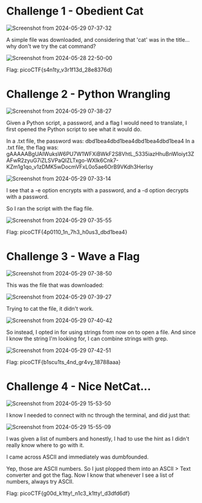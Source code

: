 # Challenge 1 - Obedient Cat

![Screenshot from 2024-05-29 07-37-32](https://github.com/magdzzia/CTF-Writeups/assets/158006085/be8da5ec-3b59-48c8-9388-1e3171944076)

A simple file was downloaded, and considering that 'cat' was in the title... why don't we try the cat command?

![Screenshot from 2024-05-28 22-50-00](https://github.com/magdzzia/CTF-Writeups/assets/158006085/2ec47515-be8b-49f8-a623-40953c973551)

Flag: picoCTF{s4n1ty_v3r1f13d_28e8376d}

#  Challenge 2 - Python Wrangling

![Screenshot from 2024-05-29 07-38-27](https://github.com/magdzzia/CTF-Writeups/assets/158006085/aa4a7262-3540-4d45-81fd-38ecc85c5fac)

Given a Python script, a password, and a flag I would need to translate, I first opened the Python script to see what it would do.

In a .txt file, the password was: dbd1bea4dbd1bea4dbd1bea4dbd1bea4
In a .txt file, the flag was: gAAAAABgUAIWuksW6PU7W1WFXiBWkF2S8VhtL_5335iazHhuBnWloiyt3ZAFwR2zyuG7iZLSVPaQIZLTxgo-WXIk6Cnk7-KZm1g1qo_v1zDMK5wDocmVFxL0o5ae6OrB9VKdh3HerIsy

![Screenshot from 2024-05-29 07-33-14](https://github.com/magdzzia/CTF-Writeups/assets/158006085/85bf751e-4c2f-439b-b2ce-e804e590774c)

I see that a -e option encrypts with a password, and a -d option decrypts with a password.

So I ran the script with the flag file.

![Screenshot from 2024-05-29 07-35-55](https://github.com/magdzzia/CTF-Writeups/assets/158006085/351bb7d4-09c5-4db5-80f0-376a91705011)

Flag: picoCTF{4p0110_1n_7h3_h0us3_dbd1bea4}

# Challenge 3 - Wave a Flag

![Screenshot from 2024-05-29 07-38-50](https://github.com/magdzzia/CTF-Writeups/assets/158006085/32ab21e0-6981-4e0e-bb14-d17434e7c7ec)

This was the file that was downloaded:

![Screenshot from 2024-05-29 07-39-27](https://github.com/magdzzia/CTF-Writeups/assets/158006085/9352a1dc-e982-4a57-bdc9-bf95cc46e4d1)

Trying to cat the file, it didn't work.

![Screenshot from 2024-05-29 07-40-42](https://github.com/magdzzia/CTF-Writeups/assets/158006085/74a82121-77a5-45a6-bc8f-fb955910ec71)

So instead, I opted in for using strings from now on to open a file. And since I know the string I'm looking for, I can combine strings with grep.

![Screenshot from 2024-05-29 07-42-51](https://github.com/magdzzia/CTF-Writeups/assets/158006085/23b8d9c6-1001-42ea-bcb7-fe4300ca672e)

Flag: picoCTF{b1scu1ts_4nd_gr4vy_18788aaa}

# Challenge 4 - Nice NetCat...

![Screenshot from 2024-05-29 15-53-50](https://github.com/magdzzia/CTF-Writeups/assets/158006085/9b945041-a859-46e3-b1f4-9d9a80643e1e)

I know I needed to connect with nc through the terminal, and did just that:

![Screenshot from 2024-05-29 15-55-09](https://github.com/magdzzia/CTF-Writeups/assets/158006085/09b0c236-e537-49e5-b188-5f57a33ca3d4)

I was given a list of numbers and honestly, I had to use the hint as I didn't really know where to go with it. 

I came across ASCII and immediately was dumbfounded. 

Yep, those are ASCII numbers. So I just plopped them into an ASCII > Text converter and got the flag. Now I know that whenever I see a list of numbers, always try ASCII.

Flag: picoCTF{g00d_k1tty!_n1c3_k1tty!_d3dfd6df}
